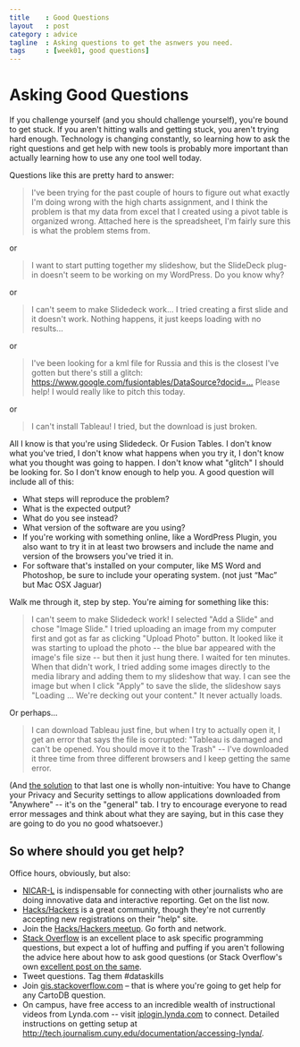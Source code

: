 ```yaml
---
title    : Good Questions
layout   : post
category : advice
tagline  : Asking questions to get the asnwers you need.
tags     : [week01, good questions]
---
```


# Asking Good Questions
If you challenge yourself (and you should challenge yourself), you're bound to get stuck. If you aren't hitting walls and getting stuck, you aren't trying hard enough. Technology is changing constantly, so learning how to ask the right questions and get help with new tools is probably more important than actually learning how to use any one tool well today. <!--more-->

Questions like this are pretty hard to answer:


> I've been trying for the past couple of hours to figure out what exactly I'm doing wrong with the high charts assignment, and I think the problem is that my data from excel that I created using a pivot table is organized wrong. Attached here is the spreadsheet, I'm fairly sure this is what the problem stems from.

or

> I want to start putting together my slideshow, but the SlideDeck plug-in doesn't seem to be working on my WordPress. Do you know why?

or

> I can't seem to make Slidedeck work... I tried creating a first slide and it doesn't work. Nothing happens, it just keeps loading with no results...

or  

> I've been looking for a kml file for Russia and this is the closest I've gotten but there's still a glitch: https://www.google.com/fusiontables/DataSource?docid=… Please help! I would really like to pitch this today.

or

> I can't install Tableau! I tried, but the download is just broken. 

All I know is that you're using Slidedeck. Or Fusion Tables. I don't know what you've tried, I don't know what happens when you try it, I don't know what you thought was going to happen. I don't know what "glitch" I should be looking for. So I don't know enough to help you. A good question will include all of this:

*   What steps will reproduce the problem?
*   What is the expected output?
*   What do you see instead?
*   What version of the software are you using?
*   If you're working with something online, like a WordPress Plugin, you also want to try it in at least two browsers and include the name and version of the browsers you've tried it in.
*   For software that's installed on your computer, like MS Word and Photoshop, be sure to include your operating system. (not just “Mac” but Mac OSX Jaguar)

Walk me through it, step by step. You're aiming for something like this:

> I can't seem to make Slidedeck work! I selected "Add a Slide" and chose "Image Slide." I tried uploading an image from my computer first and got as far as clicking "Upload Photo" button. It looked like it was starting to upload the photo -- the blue bar appeared with the image's file size -- but then it just hung there. I waited for ten minutes. When that didn't work, I tried adding some images directly to the media library and adding them to my slideshow that way. I can see the image but when I click "Apply" to save the slide, the slideshow says "Loading ... We're decking out your content." It never actually loads.

Or perhaps... 
 
> I can download Tableau just fine, but when I try to actually open it, I get an error that says the file is corrupted: "Tableau is damaged and can't be opened. You should move it to the Trash" -- I've downloaded it three time from three different browsers and I keep getting the same error. 

(And [the solution](https://github.com/OpenRefine/OpenRefine/issues/590) to that last one is wholly non-intuitive: You have to Change your Privacy and Security settings to allow applications downloaded from "Anywhere" -- it's on the "general" tab. I try to encourage everyone to read error messages and think about what they are saying, but in this case they are going to do you no good whatsoever.)


## So where should you get help?

Office hours, obviously, but also:

*   [NICAR-L][1] is indispensable for connecting with other journalists who are doing innovative data and interactive reporting. Get on the list now. 
*   [Hacks/Hackers][2] is a great community, though they're not currently accepting new registrations on their "help" site. 
*	Join the [Hacks/Hackers meetup](http://meetupnyc.hackshackers.com/). Go forth and network.  
*   [Stack Overflow][3] is an excellent place to ask specific programming questions, but expect a lot of huffing and puffing if you aren't following the advice here about how to ask good questions (or Stack Overflow's own [excellent post on the same](https://stackoverflow.com/help/how-to-ask).
* 	Tweet questions. Tag them #dataskills
* 	Join [gis.stackoverflow.com](http://gis.stackoverflow.com) – that is where you're going to get help for any CartoDB question.
*	On campus, have free access to an incredible wealth of instructional videos from Lynda.com -- visit [iplogin.lynda.com](http://iplogin.lynda.com) to connect.  Detailed instructions on getting setup at  <http://tech.journalism.cuny.edu/documentation/accessing-lynda/>.

[1]: http://www.ire.org/resource-center/listservs/subscribe-nicar-l/
 [2]: http://help.hackshackers.com
 [3]: http://stackoverflow.com
